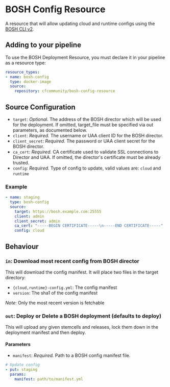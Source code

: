# BOSH Config Resource

A resource that will allow updating cloud and runtime configs using the [BOSH CLI v2](https://bosh.io/docs/cli-v2.html).

## Adding to your pipeline

To use the BOSH Deployment Resource, you must declare it in your pipeline as a resource type:

```yaml
resource_types:
- name: bosh-config
  type: docker-image
  source:
    repository: cfcommunity/bosh-config-resource
```

## Source Configuration

* `target`: *Optional.* The address of the BOSH director which will be used for the deployment. If omitted, target_file
  must be specified via out parameters, as documented below.
* `client`: *Required.* The username or UAA client ID for the BOSH director.
* `client_secret`: *Required.* The password or UAA client secret for the BOSH director.
* `ca_cert`: *Required.* CA certificate used to validate SSL connections to Director and UAA. If omitted, the director's
  certificate must be already trusted.
* `config`: *Required.* Type of config to update, valid values are: `cloud` and `runtime`

### Example

``` yaml
- name: staging
  type: bosh-config
  source:
    target: https://bosh.example.com:25555
    client: admin
    client_secret: admin
    ca_cert: "-----BEGIN CERTIFICATE-----\n-----END CERTIFICATE-----"
    config: cloud
```

## Behaviour

### `in`: Download most recent config from BOSH director

This will download the config manifest. It will place two files in the target directory:

- `{cloud,runtime}-config.yml`: The config manifest
- `version`: The sha1 of the config manifest

_Note_: Only the most recent version is fetchable

### `out`: Deploy or Delete a BOSH deployment (defaults to deploy)

This will upload any given stemcells and releases, lock them down in the
deployment manifest and then deploy.

#### Parameters

* `manifest`: *Required.* Path to a BOSH config manifest file.

``` yaml
# Update config
- put: staging
  params:
    manifest: path/to/manifest.yml
```
